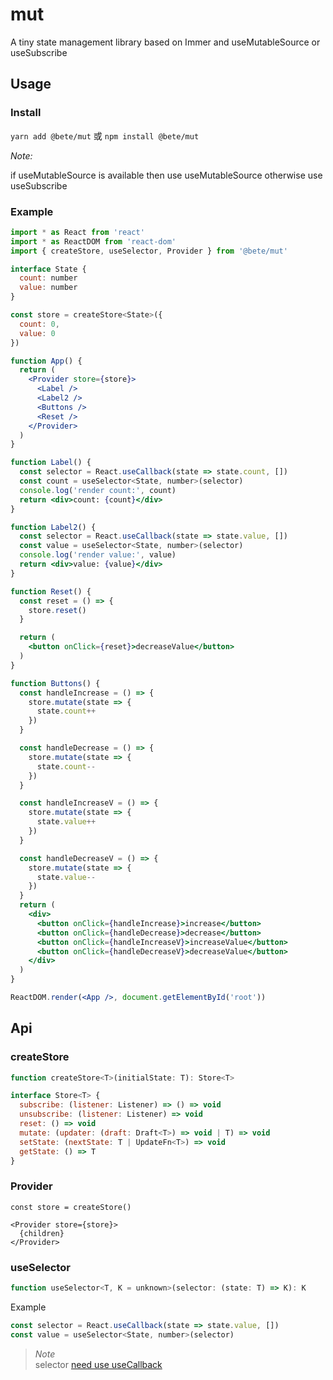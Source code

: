 # mut

A tiny state management library based on Immer and useMutableSource or useSubscribe

## Usage

### Install

`yarn add @bete/mut` 或 `npm install @bete/mut`

_Note:_

if useMutableSource is available then use useMutableSource otherwise use useSubscribe

### Example

```jsx
import * as React from 'react'
import * as ReactDOM from 'react-dom'
import { createStore, useSelector, Provider } from '@bete/mut'

interface State {
  count: number
  value: number
}

const store = createStore<State>({
  count: 0,
  value: 0
})

function App() {
  return (
    <Provider store={store}>
      <Label />
      <Label2 />
      <Buttons />
      <Reset />
    </Provider>
  )
}

function Label() {
  const selector = React.useCallback(state => state.count, [])
  const count = useSelector<State, number>(selector)
  console.log('render count:', count)
  return <div>count: {count}</div>
}

function Label2() {
  const selector = React.useCallback(state => state.value, [])
  const value = useSelector<State, number>(selector)
  console.log('render value:', value)
  return <div>value: {value}</div>
}

function Reset() {
  const reset = () => {
    store.reset()
  }

  return (
    <button onClick={reset}>decreaseValue</button>
  )
}

function Buttons() {
  const handleIncrease = () => {
    store.mutate(state => {
      state.count++
    })
  }

  const handleDecrease = () => {
    store.mutate(state => {
      state.count--
    })
  }

  const handleIncreaseV = () => {
    store.mutate(state => {
      state.value++
    })
  }

  const handleDecreaseV = () => {
    store.mutate(state => {
      state.value--
    })
  }
  return (
    <div>
      <button onClick={handleIncrease}>increase</button>
      <button onClick={handleDecrease}>decrease</button>
      <button onClick={handleIncreaseV}>increaseValue</button>
      <button onClick={handleDecreaseV}>decreaseValue</button>
    </div>
  )
}

ReactDOM.render(<App />, document.getElementById('root'))
```

## Api

### createStore

```jsx
function createStore<T>(initialState: T): Store<T>
```

```jsx
interface Store<T> {
  subscribe: (listener: Listener) => () => void
  unsubscribe: (listener: Listener) => void
  reset: () => void
  mutate: (updater: (draft: Draft<T>) => void | T) => void
  setState: (nextState: T | UpdateFn<T>) => void
  getState: () => T
}
```

### Provider

```
const store = createStore()

<Provider store={store}>
  {children}
</Provider>
```

### useSelector

```jsx
function useSelector<T, K = unknown>(selector: (state: T) => K): K
```

Example

```jsx
const selector = React.useCallback(state => state.value, [])
const value = useSelector<State, number>(selector)
```

> _Note_  
> selector [need use useCallback](https://github.com/reactjs/rfcs/blob/master/text/0147-use-mutable-source.md)
